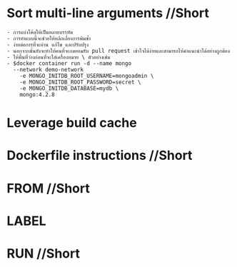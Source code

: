 # Sort multi-line arguments //Short
    - การแบ่งโค้ดให้เป็นหลายบรรทัด
    - การทำแบบนี้จะช่วยให้หลีกเลี่ยงการพิมซ้ำ
    - ง่ายต่อการที่จะอ่าน แก้ไข และปรับปรุง
    - นอกจากนั้นยังจะทำให้คนที่จะกดยอมรับ pull request เข้าใจได้ง่ายและสามารถให้คำแนะนำได้อย่างถูกต้อง
    - ให้พื้นที่ว่างก่อนที่จะใส่เครื่องหมาย \ ตัวอย่างเช่น
    - $docker container run -d --name mongo
      --network demo-network
        -e MONGO_INITDB_ROOT_USERNAME=mongoadmin \
        -e MONGO_INITDB_ROOT_PASSWORD=secret \
        -e MONGO_INITDB_DATABASE=mydb \
        mongo:4.2.8

# Leverage build cache

# Dockerfile instructions //Short

# FROM //Short

# LABEL

# RUN //Short
